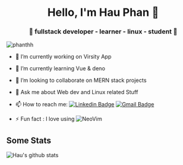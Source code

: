 <h1 align="center"> Hello, I'm Hau Phan 👋 </h1>
<h3 align="center">🚀 fullstack developer - learner - linux - student 🚀</h3>

<p align="left"> <img src="https://komarev.com/ghpvc/?username=phanthh" alt="phanthh" /> </p>

- 🔭 I’m currently working on Virsity App

- 🌱 I’m currently learning Vue & deno

- 👯 I’m looking to collaborate on MERN stack projects

- 💬 Ask me about Web dev and Linux related Stuff

- 📫 How to reach me: [![Linkedin Badge](https://img.shields.io/badge/-LinkedIn-blue?style=flat-square&logo=Linkedin&logoColor=white&link=)](https://www.linkedin.com/in/phanthh/) [![Gmail Badge](https://img.shields.io/badge/-Gmail-c14438?style=flat-square&logo=Gmail&logoColor=white&link=mailto:shuklaraghav321.com)](mailto:phanthehauah1@gmail.com)

- ⚡ Fun fact : I love using ![NeoVim](https://img.shields.io/badge/-NeoVim-blue?style=flat-square&logo=NeoVim&logoColor=white&link=)

## Some Stats
![Hau's github stats](https://github-readme-stats.vercel.app/api?username=phanthh&&show_icons=true&title_color=ffffff&icon_color=bb2acf&text_color=daf7dc&bg_color=151515)<br>
